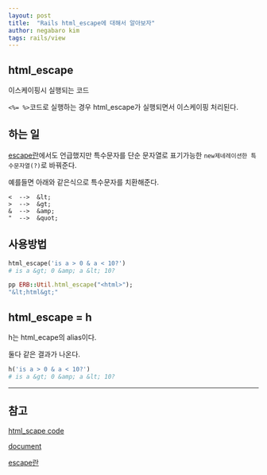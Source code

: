 ```yaml
---
layout: post
title:  "Rails html_escape에 대해서 알아보자"
author: negabaro kim
tags: rails/view
---
```


## html_escape

이스케이핑시 실행되는 코드

`<%= %>`코드로 실행하는 경우 html_escape가 실행되면서 이스케이핑 처리된다.


## 하는 일

[escape란]에서도 언급했지만 특수문자를 단순 문자열로 표기가능한 `new제네레이션한 특수문자열(?)`로 바꿔준다.

예를들면 아래와 같은식으로 특수문자를 치환해준다.

```
<  -->  &lt;
>  -->  &gt;
&  -->  &amp;
"  -->  &quot;
```


## 사용방법

```ruby
html_escape('is a > 0 & a < 10?')
# is a &gt; 0 &amp; a &lt; 10?
```

```ruby
pp ERB::Util.html_escape("<html>");
"&lt;html&gt;"
```

## html_escape = h


h는 html_ecape의 alias이다.

둘다 같은 결과가 나온다.

```ruby
h('is a > 0 & a < 10?')
# is a &gt; 0 &amp; a &lt; 10?
```



---

## 참고

[html_scape code]

[document]

[escape란]

[document]: https://api.rubyonrails.org/classes/ERB/Util.html

[html_scape code]: https://github.com/rails/rails/blob/main/activesupport/lib/active_support/core_ext/string/output_safety.rb#L19-L21

[escape란]: https://negabaro.github.io/archive/rails-view-escape
